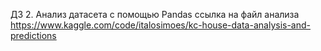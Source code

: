 ДЗ 2. Анализ датасета с помощью Pandas
ссылка на файл анализа https://www.kaggle.com/code/italosimoes/kc-house-data-analysis-and-predictions
